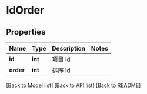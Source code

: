 # IdOrder

## Properties
Name | Type | Description | Notes
------------ | ------------- | ------------- | -------------
**id** | **int** |  项目 id | 
**order** | **int** |  排序 id | 

[[Back to Model list]](../README.md#documentation-for-models) [[Back to API list]](../README.md#documentation-for-api-endpoints) [[Back to README]](../README.md)

